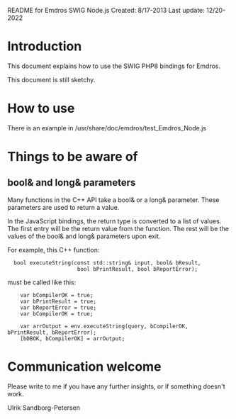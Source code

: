 README for Emdros SWIG Node.js
Created: 8/17-2013
Last update: 12/20-2022

# Introduction

This document explains how to use the SWIG PHP8 bindings for Emdros.

This document is still sketchy.


# How to use

There is an example in /usr/share/doc/emdros/test_Emdros_Node.js


# Things to be aware of

## bool& and long& parameters

Many functions in the C++ API take a bool& or a long& parameter. These
parameters are used to return a value.

In the JavaScript bindings, the return type is converted to a list of
values. The first entry will be the return value from the
function. The rest will be the values of the bool& and long&
parameters upon exit.

For example, this C++ function:

```
  bool executeString(const std::string& input, bool& bResult, 
                      bool bPrintResult, bool bReportError);
```

must be called like this:

```
    var bCompilerOK = true;
    var bPrintResult = true;
    var bReportError = true;
    var bCompilerOK = true;

    var arrOutput = env.executeString(query, bCompilerOK, bPrintResult, bReportError);
    [bDBOK, bCompilerOK] = arrOutput;
```


# Communication welcome

Please write to me if you have any further insights, or if something
doesn't work.


Ulrik Sandborg-Petersen


